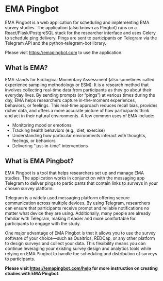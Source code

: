 # EMA Pingbot

EMA Pingbot is a web application for scheduling and implementing EMA survey studies. The application (also known as Pingbot) runs on a React/Flask/PostgreSQL stack for the researcher interface and uses Celery to schedule ping delivery. Pings are sent to participants on Telegram via the Telegram API and the python-telegram-bot library.

Please visit https://emapingbot.com to use the application.

## What is EMA? 
EMA stands for Ecological Momentary Assessment (also sometimes called experience sampling methodology or ESM). It is a research method that involves collecting real-time data from participants as they go about their everyday lives. By sending prompts (or “pings”) at various times during the day, EMA helps researchers capture in-the-moment experiences, behaviors, or feelings. This real-time approach reduces recall bias, provides richer data, and offers a more accurate picture of how participants think and act in their natural environments. A few common uses of EMA include:

 - Monitoring mood or emotions
 - Tracking health behaviors (e.g., diet, exercise)
 - Understanding how particular environments interact with thoughts, feelings, or behaviors
 - Delivering "just-in-time" interventions

 ## What is EMA Pingbot?
 
 EMA Pingbot is a tool that helps researchers set up and manage EMA studies. The application works in conjunction with the messaging app Telegram to deliver pings to participants that contain links to surveys in your chosen survey platform.

Telegram is a widely used messaging platform offering secure communication across multiple devices. By using Telegram, researchers can ensure that participants receive prompt and reliable notifications no matter what device they are using. Additionally, many people are already familiar with Telegram, making it easier and more comfortable for participants to engage with the study.

One major advantage of EMA Pingbot is that it allows you to use the survey software of your choice—such as Qualtrics, REDCap, or any other platform to design surveys and collect your data. This flexibility means you can continue leveraging your existing survey design and analytics tools while relying on EMA Pingbot to handle the scheduling and distribution of surveys to participants.

<strong>Please visit https://emapingbot.com/help for more instruction on creating studies with EMA Pingbot.</strong>